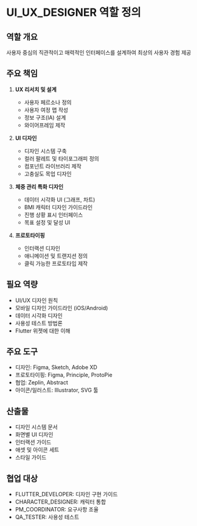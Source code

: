# UI_UX_DESIGNER 역할 정의

## 역할 개요
사용자 중심의 직관적이고 매력적인 인터페이스를 설계하여 최상의 사용자 경험 제공

## 주요 책임
1. **UX 리서치 및 설계**
   - 사용자 페르소나 정의
   - 사용자 여정 맵 작성
   - 정보 구조(IA) 설계
   - 와이어프레임 제작

2. **UI 디자인**
   - 디자인 시스템 구축
   - 컬러 팔레트 및 타이포그래피 정의
   - 컴포넌트 라이브러리 제작
   - 고충실도 목업 디자인

3. **체중 관리 특화 디자인**
   - 데이터 시각화 UI (그래프, 차트)
   - BMI 캐릭터 디자인 가이드라인
   - 진행 상황 표시 인터페이스
   - 목표 설정 및 달성 UI

4. **프로토타이핑**
   - 인터랙션 디자인
   - 애니메이션 및 트랜지션 정의
   - 클릭 가능한 프로토타입 제작

## 필요 역량
- UI/UX 디자인 원칙
- 모바일 디자인 가이드라인 (iOS/Android)
- 데이터 시각화 디자인
- 사용성 테스트 방법론
- Flutter 위젯에 대한 이해

## 주요 도구
- 디자인: Figma, Sketch, Adobe XD
- 프로토타이핑: Figma, Principle, ProtoPie
- 협업: Zeplin, Abstract
- 아이콘/일러스트: Illustrator, SVG 툴

## 산출물
- 디자인 시스템 문서
- 화면별 UI 디자인
- 인터랙션 가이드
- 애셋 및 아이콘 세트
- 스타일 가이드

## 협업 대상
- FLUTTER_DEVELOPER: 디자인 구현 가이드
- CHARACTER_DESIGNER: 캐릭터 통합
- PM_COORDINATOR: 요구사항 조율
- QA_TESTER: 사용성 테스트